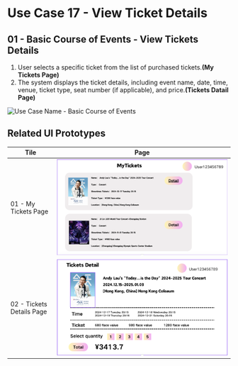 # Use Case 17 - View Ticket Details

## 01 - Basic Course of Events - View Tickets Details
1. User selects a specific ticket from the list of purchased tickets.**(My Tickets Page)**
2. The system displays the ticket details, including event name, date, time, venue, ticket type, seat number (if applicable), and price.**(Tickets Datail Page)**

![Use Case Name - Basic Course of Events](/02-analysis/usecases/images/14-view-ticket-details.png)

## Related UI Prototypes
| Tile                      | Page                                                           |
|---------------------------|----------------------------------------------------------------|
| 01 - My Tickets Page      | ![My Tickets Page](/01-requirements/ui/Myticket.png)           |
| 02 - Tickets Details Page | ![Tickets Details Page](/01-requirements/ui/TicketsDetail.png) |